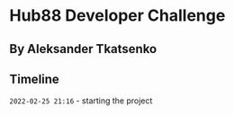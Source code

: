 # Hub88 Developer Challenge
## By Aleksander Tkatsenko

## Timeline

`2022-02-25 21:16` - starting the project
